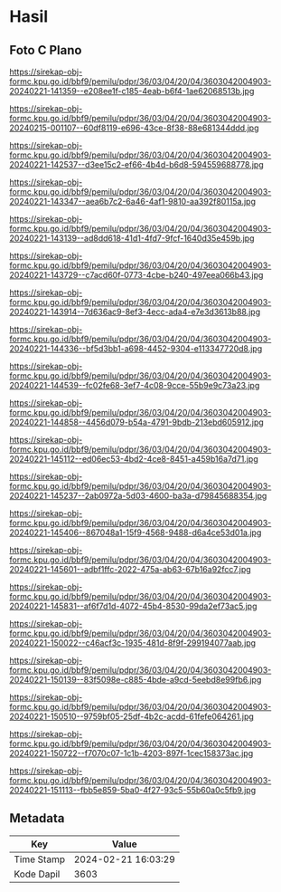 # Hasil

## Foto C Plano

https://sirekap-obj-formc.kpu.go.id/bbf9/pemilu/pdpr/36/03/04/20/04/3603042004903-20240221-141359--e208ee1f-c185-4eab-b6f4-1ae62068513b.jpg

https://sirekap-obj-formc.kpu.go.id/bbf9/pemilu/pdpr/36/03/04/20/04/3603042004903-20240215-001107--60df8119-e696-43ce-8f38-88e681344ddd.jpg

https://sirekap-obj-formc.kpu.go.id/bbf9/pemilu/pdpr/36/03/04/20/04/3603042004903-20240221-142537--d3ee15c2-ef66-4b4d-b6d8-594559688778.jpg

https://sirekap-obj-formc.kpu.go.id/bbf9/pemilu/pdpr/36/03/04/20/04/3603042004903-20240221-143347--aea6b7c2-6a46-4af1-9810-aa392f80115a.jpg

https://sirekap-obj-formc.kpu.go.id/bbf9/pemilu/pdpr/36/03/04/20/04/3603042004903-20240221-143139--ad8dd618-41d1-4fd7-9fcf-1640d35e459b.jpg

https://sirekap-obj-formc.kpu.go.id/bbf9/pemilu/pdpr/36/03/04/20/04/3603042004903-20240221-143729--c7acd60f-0773-4cbe-b240-497eea066b43.jpg

https://sirekap-obj-formc.kpu.go.id/bbf9/pemilu/pdpr/36/03/04/20/04/3603042004903-20240221-143914--7d636ac9-8ef3-4ecc-ada4-e7e3d3613b88.jpg

https://sirekap-obj-formc.kpu.go.id/bbf9/pemilu/pdpr/36/03/04/20/04/3603042004903-20240221-144336--bf5d3bb1-a698-4452-9304-e113347720d8.jpg

https://sirekap-obj-formc.kpu.go.id/bbf9/pemilu/pdpr/36/03/04/20/04/3603042004903-20240221-144539--fc02fe68-3ef7-4c08-9cce-55b9e9c73a23.jpg

https://sirekap-obj-formc.kpu.go.id/bbf9/pemilu/pdpr/36/03/04/20/04/3603042004903-20240221-144858--4456d079-b54a-4791-9bdb-213ebd605912.jpg

https://sirekap-obj-formc.kpu.go.id/bbf9/pemilu/pdpr/36/03/04/20/04/3603042004903-20240221-145112--ed06ec53-4bd2-4ce8-8451-a459b16a7d71.jpg

https://sirekap-obj-formc.kpu.go.id/bbf9/pemilu/pdpr/36/03/04/20/04/3603042004903-20240221-145237--2ab0972a-5d03-4600-ba3a-d79845688354.jpg

https://sirekap-obj-formc.kpu.go.id/bbf9/pemilu/pdpr/36/03/04/20/04/3603042004903-20240221-145406--867048a1-15f9-4568-9488-d6a4ce53d01a.jpg

https://sirekap-obj-formc.kpu.go.id/bbf9/pemilu/pdpr/36/03/04/20/04/3603042004903-20240221-145601--adbf1ffc-2022-475a-ab63-67b16a92fcc7.jpg

https://sirekap-obj-formc.kpu.go.id/bbf9/pemilu/pdpr/36/03/04/20/04/3603042004903-20240221-145831--af6f7d1d-4072-45b4-8530-99da2ef73ac5.jpg

https://sirekap-obj-formc.kpu.go.id/bbf9/pemilu/pdpr/36/03/04/20/04/3603042004903-20240221-150022--c46acf3c-1935-481d-8f9f-299194077aab.jpg

https://sirekap-obj-formc.kpu.go.id/bbf9/pemilu/pdpr/36/03/04/20/04/3603042004903-20240221-150139--83f5098e-c885-4bde-a9cd-5eebd8e99fb6.jpg

https://sirekap-obj-formc.kpu.go.id/bbf9/pemilu/pdpr/36/03/04/20/04/3603042004903-20240221-150510--9759bf05-25df-4b2c-acdd-61fefe064261.jpg

https://sirekap-obj-formc.kpu.go.id/bbf9/pemilu/pdpr/36/03/04/20/04/3603042004903-20240221-150722--f7070c07-1c1b-4203-897f-1cec158373ac.jpg

https://sirekap-obj-formc.kpu.go.id/bbf9/pemilu/pdpr/36/03/04/20/04/3603042004903-20240221-151113--fbb5e859-5ba0-4f27-93c5-55b60a0c5fb9.jpg


## Metadata

| Key        | Value               |
| ---------- | ------------------- |
| Time Stamp | 2024-02-21 16:03:29 |
| Kode Dapil | 3603                |



